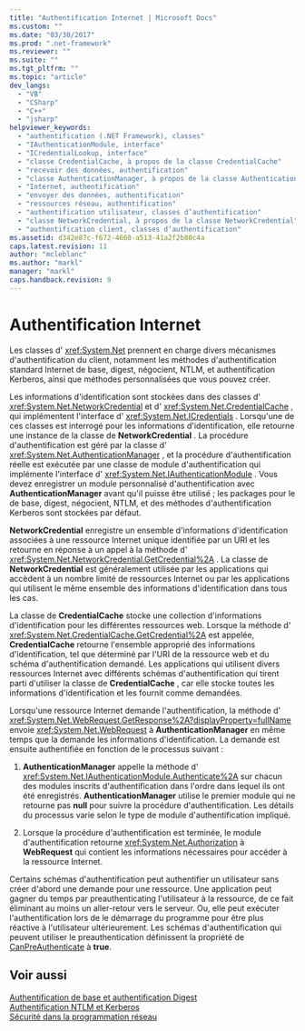 ```yaml
---
title: "Authentification Internet | Microsoft Docs"
ms.custom: ""
ms.date: "03/30/2017"
ms.prod: ".net-framework"
ms.reviewer: ""
ms.suite: ""
ms.tgt_pltfrm: ""
ms.topic: "article"
dev_langs: 
  - "VB"
  - "CSharp"
  - "C++"
  - "jsharp"
helpviewer_keywords: 
  - "authentification (.NET Framework), classes"
  - "IAuthenticationModule, interface"
  - "ICredentialLookup, interface"
  - "classe CredentialCache, à propos de la classe CredentialCache"
  - "recevoir des données, authentification"
  - "classe AuthenticationManager, à propos de la classe AuthenticationManager"
  - "Internet, authentification"
  - "envoyer des données, authentification"
  - "ressources réseau, authentification"
  - "authentification utilisateur, classes d’authentification"
  - "classe NetworkCredential, à propos de la classe NetworkCredential"
  - "authentification client, classes d’authentification"
ms.assetid: d342e87c-f672-4660-a513-41a2f2b80c4a
caps.latest.revision: 11
author: "mcleblanc"
ms.author: "markl"
manager: "markl"
caps.handback.revision: 9
---
```

# Authentification Internet
Les classes d' <xref:System.Net> prennent en charge divers mécanismes d'authentification du client, notamment les méthodes d'authentification standard Internet de base, digest, négocient, NTLM, et authentification Kerberos, ainsi que méthodes personnalisées que vous pouvez créer.  
  
 Les informations d'identification sont stockées dans des classes d' <xref:System.Net.NetworkCredential> et d' <xref:System.Net.CredentialCache> , qui implémentent l'interface d' <xref:System.Net.ICredentials> .  Lorsqu'une de ces classes est interrogé pour les informations d'identification, elle retourne une instance de la classe de **NetworkCredential** .  La procédure d'authentification est géré par la classe d' <xref:System.Net.AuthenticationManager> , et la procédure d'authentification réelle est exécutée par une classe de module d'authentification qui implémente l'interface d' <xref:System.Net.IAuthenticationModule> .  Vous devez enregistrer un module personnalisé d'authentification avec **AuthenticationManager** avant qu'il puisse être utilisé ; les packages pour le de base, digest, négocient, NTLM, et des méthodes d'authentification Kerberos sont stockées par défaut.  
  
 **NetworkCredential** enregistre un ensemble d'informations d'identification associées à une ressource Internet unique identifiée par un URI et les retourne en réponse à un appel à la méthode d' <xref:System.Net.NetworkCredential.GetCredential%2A> .  La classe de **NetworkCredential** est généralement utilisée par les applications qui accèdent à un nombre limité de ressources Internet ou par les applications qui utilisent le même ensemble des informations d'identification dans tous les cas.  
  
 La classe de **CredentialCache** stocke une collection d'informations d'identification pour les différentes ressources web.  Lorsque la méthode d' <xref:System.Net.CredentialCache.GetCredential%2A> est appelée, **CredentialCache** retourne l'ensemble approprié des informations d'identification, tel que déterminé par l'URI de la ressource web et du schéma d'authentification demandé.  Les applications qui utilisent divers ressources Internet avec différents schémas d'authentification qui tirent parti d'utiliser la classe de **CredentialCache** , car elle stocke toutes les informations d'identification et les fournit comme demandées.  
  
 Lorsqu'une ressource Internet demande l'authentification, la méthode d' <xref:System.Net.WebRequest.GetResponse%2A?displayProperty=fullName> envoie <xref:System.Net.WebRequest> à **AuthenticationManager** en même temps que la demande les informations d'identification.  La demande est ensuite authentifiée en fonction de le processus suivant :  
  
1.  **AuthenticationManager** appelle la méthode d' <xref:System.Net.IAuthenticationModule.Authenticate%2A> sur chacun des modules inscrits d'authentification dans l'ordre dans lequel ils ont été enregistrés.  **AuthenticationManager** utilise le premier module qui ne retourne pas **null** pour suivre la procédure d'authentification.  Les détails du processus varie selon le type de module d'authentification impliqué.  
  
2.  Lorsque la procédure d'authentification est terminée, le module d'authentification retourne <xref:System.Net.Authorization> à **WebRequest** qui contient les informations nécessaires pour accéder à la ressource Internet.  
  
 Certains schémas d'authentification peut authentifier un utilisateur sans créer d'abord une demande pour une ressource.  Une application peut gagner du temps par preauthenticating l'utilisateur à la ressource, de ce fait éliminant au moins un aller\-retour vers le serveur.  Ou, elle peut exécuter l'authentification lors de le démarrage du programme pour être plus réactive à l'utilisateur ultérieurement.  Les schémas d'authentification qui peuvent utiliser le preauthentication définissent la propriété de [CanPreAuthenticate](frlrfsystemnetiauthenticationmoduleclasspreauthenticatetopic) à **true**.  
  
## Voir aussi  
 [Authentification de base et authentification Digest](../../../docs/framework/network-programming/basic-and-digest-authentication.md)   
 [Authentification NTLM et Kerberos](../../../docs/framework/network-programming/ntlm-and-kerberos-authentication.md)   
 [Sécurité dans la programmation réseau](../../../docs/framework/network-programming/security-in-network-programming.md)